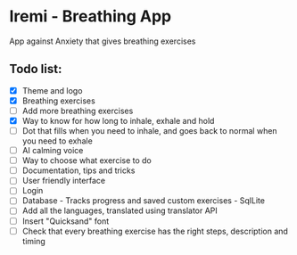 # Iremi - Breathing App
App against Anxiety that gives breathing exercises

## Todo list:

- [x] Theme and logo
- [x] Breathing exercises
- [ ] Add more breathing exercises
- [x] Way to know for how long to inhale, exhale and hold
- [ ] Dot that fills when you need to inhale, and goes back to normal when you need to exhale
- [ ] AI calming voice
- [ ] Way to choose what exercise to do
- [ ] Documentation, tips and tricks
- [ ] User friendly interface
- [ ] Login
- [ ] Database - Tracks progress and saved custom exercises - SqlLite
- [ ] Add all the languages, translated using translator API
- [ ] Insert "Quicksand" font
- [ ] Check that every breathing exercise has the right steps, description and timing